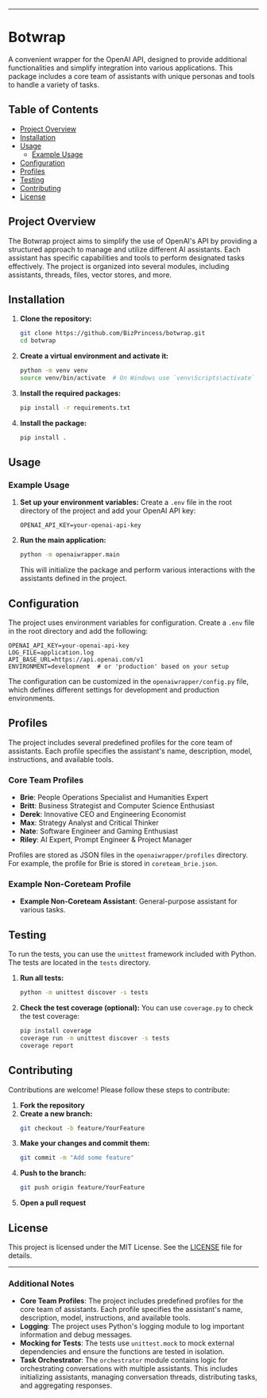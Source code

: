 
---

# Botwrap

A convenient wrapper for the OpenAI API, designed to provide additional functionalities and simplify integration into various applications. This package includes a core team of assistants with unique personas and tools to handle a variety of tasks.

## Table of Contents

- [Project Overview](#project-overview)
- [Installation](#installation)
- [Usage](#usage)
  - [Example Usage](#example-usage)
- [Configuration](#configuration)
- [Profiles](#profiles)
- [Testing](#testing)
- [Contributing](#contributing)
- [License](#license)

## Project Overview

The Botwrap project aims to simplify the use of OpenAI's API by providing a structured approach to manage and utilize different AI assistants. Each assistant has specific capabilities and tools to perform designated tasks effectively. The project is organized into several modules, including assistants, threads, files, vector stores, and more.

## Installation

1. **Clone the repository:**
   ```sh
   git clone https://github.com/BizPrincess/botwrap.git
   cd botwrap
   ```

2. **Create a virtual environment and activate it:**
   ```sh
   python -m venv venv
   source venv/bin/activate  # On Windows use `venv\Scripts\activate`
   ```

3. **Install the required packages:**
   ```sh
   pip install -r requirements.txt
   ```

4. **Install the package:**
   ```sh
   pip install .
   ```

## Usage

### Example Usage

1. **Set up your environment variables:**
   Create a `.env` file in the root directory of the project and add your OpenAI API key:
   ```env
   OPENAI_API_KEY=your-openai-api-key
   ```

2. **Run the main application:**
   ```sh
   python -m openaiwrapper.main
   ```

   This will initialize the package and perform various interactions with the assistants defined in the project.

## Configuration

The project uses environment variables for configuration. Create a `.env` file in the root directory and add the following:

```env
OPENAI_API_KEY=your-openai-api-key
LOG_FILE=application.log
API_BASE_URL=https://api.openai.com/v1
ENVIRONMENT=development  # or 'production' based on your setup
```

The configuration can be customized in the `openaiwrapper/config.py` file, which defines different settings for development and production environments.

## Profiles

The project includes several predefined profiles for the core team of assistants. Each profile specifies the assistant's name, description, model, instructions, and available tools.

### Core Team Profiles

- **Brie**: People Operations Specialist and Humanities Expert
- **Britt**: Business Strategist and Computer Science Enthusiast
- **Derek**: Innovative CEO and Engineering Economist
- **Max**: Strategy Analyst and Critical Thinker
- **Nate**: Software Engineer and Gaming Enthusiast
- **Riley**: AI Expert, Prompt Engineer & Project Manager

Profiles are stored as JSON files in the `openaiwrapper/profiles` directory. For example, the profile for Brie is stored in `coreteam_brie.json`.

### Example Non-Coreteam Profile

- **Example Non-Coreteam Assistant**: General-purpose assistant for various tasks.

## Testing

To run the tests, you can use the `unittest` framework included with Python. The tests are located in the `tests` directory.

1. **Run all tests:**
   ```sh
   python -m unittest discover -s tests
   ```

2. **Check the test coverage (optional):**
   You can use `coverage.py` to check the test coverage:
   ```sh
   pip install coverage
   coverage run -m unittest discover -s tests
   coverage report
   ```

## Contributing

Contributions are welcome! Please follow these steps to contribute:

1. **Fork the repository**
2. **Create a new branch:**
   ```sh
   git checkout -b feature/YourFeature
   ```
3. **Make your changes and commit them:**
   ```sh
   git commit -m "Add some feature"
   ```
4. **Push to the branch:**
   ```sh
   git push origin feature/YourFeature
   ```
5. **Open a pull request**

## License

This project is licensed under the MIT License. See the [LICENSE](LICENSE) file for details.

---

### Additional Notes

- **Core Team Profiles**: The project includes predefined profiles for the core team of assistants. Each profile specifies the assistant's name, description, model, instructions, and available tools.
- **Logging**: The project uses Python's logging module to log important information and debug messages.
- **Mocking for Tests**: The tests use `unittest.mock` to mock external dependencies and ensure the functions are tested in isolation.
- **Task Orchestrator**: The `orchestrator` module contains logic for orchestrating conversations with multiple assistants. This includes initializing assistants, managing conversation threads, distributing tasks, and aggregating responses.
